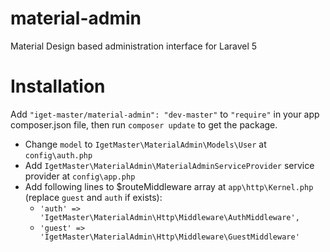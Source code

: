# material-admin
Material Design based administration interface for Laravel 5


# Installation

Add `"iget-master/material-admin": "dev-master"` to `"require"` in your app composer.json file, then run `composer update` to get the package.

* Change `model` to `IgetMaster\MaterialAdmin\Models\User` at `config\auth.php`
* Add `IgetMaster\MaterialAdmin\MaterialAdminServiceProvider` service provider at `config\app.php`
* Add following lines to $routeMiddleware array at `app\http\Kernel.php` (replace `guest` and `auth` if exists):
  * `'auth' => 'IgetMaster\MaterialAdmin\Http\Middleware\AuthMiddleware',`
  * `'guest' => 'IgetMaster\MaterialAdmin\Http\Middleware\GuestMiddleware'`


